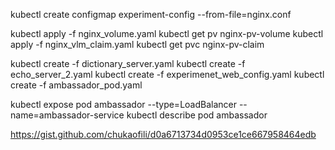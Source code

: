 kubectl create configmap experiment-config  --from-file=nginx.conf

kubectl apply -f nginx_volume.yaml
kubectl get pv nginx-pv-volume
kubectl apply -f nginx_vlm_claim.yaml
kubectl get pvc nginx-pv-claim

kubectl create -f dictionary_server.yaml
kubectl create -f echo_server_2.yaml
kubectl create -f experimenet_web_config.yaml
kubectl create -f ambassador_pod.yaml

kubectl expose pod ambassador --type=LoadBalancer --name=ambassador-service
kubectl describe pod ambassador


https://gist.github.com/chukaofili/d0a6713734d0953ce1ce667958464edb

